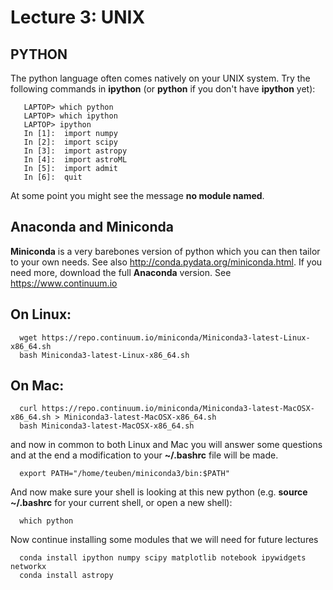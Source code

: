 Lecture 3:  UNIX
================




PYTHON
------

The python language often comes natively on your UNIX system.
Try the following commands in **ipython** (or **python** if you don't have **ipython** yet):
```
   LAPTOP> which python
   LAPTOP> which ipython
   LAPTOP> ipython
   In [1]:  import numpy
   In [2]:  import scipy
   In [3]:  import astropy
   In [4]:  import astroML
   In [5]:  import admit
   In [6]:  quit
```
At some point you might see the message **no module named**.


   
Anaconda and Miniconda
----------------------

**Miniconda** is a very barebones version of python which you can then tailor to your own needs. See also
http://conda.pydata.org/miniconda.html.
If you need more, download the full **Anaconda** version. See https://www.continuum.io

On Linux:
---------
```
  wget https://repo.continuum.io/miniconda/Miniconda3-latest-Linux-x86_64.sh 
  bash Miniconda3-latest-Linux-x86_64.sh
```
On Mac:
-------
```
  curl https://repo.continuum.io/miniconda/Miniconda3-latest-MacOSX-x86_64.sh > Miniconda3-latest-MacOSX-x86_64.sh 
  bash Miniconda3-latest-MacOSX-x86_64.sh
```
and now in common to both Linux and Mac you will answer some questions and at the end
a modification to your **~/.bashrc** file will be made.
```
  export PATH="/home/teuben/miniconda3/bin:$PATH"
```
And now make sure your shell is looking at this new python (e.g. **source ~/.bashrc** for your current shell, or open a new shell):
```
  which python
```
Now continue installing some modules that we will need for future lectures
```
  conda install ipython numpy scipy matplotlib notebook ipywidgets networkx
  conda install astropy

```


